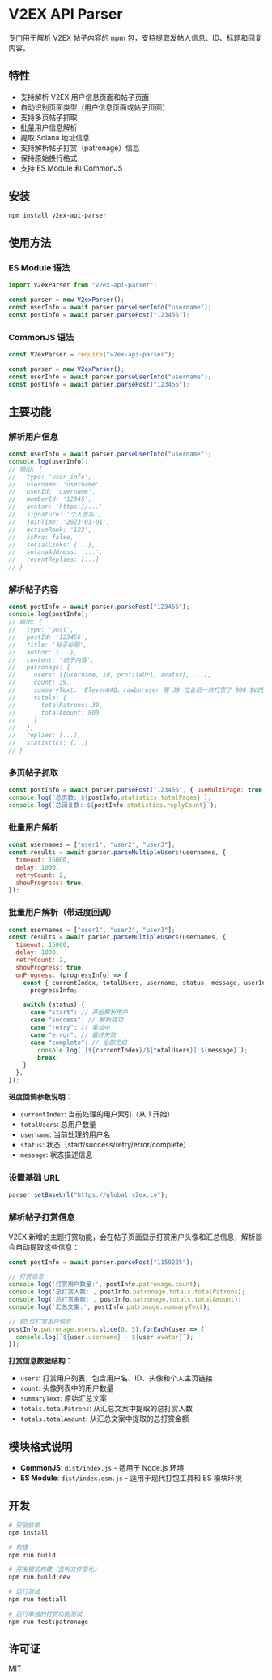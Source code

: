 # V2EX API Parser

专门用于解析 V2EX 帖子内容的 npm 包，支持提取发帖人信息、ID、标题和回复内容。

## 特性

- 支持解析 V2EX 用户信息页面和帖子页面
- 自动识别页面类型（用户信息页面或帖子页面）
- 支持多页帖子抓取
- 批量用户信息解析
- 提取 Solana 地址信息
- 支持解析帖子打赏（patronage）信息
- 保持原始换行格式
- 支持 ES Module 和 CommonJS

## 安装

```bash
npm install v2ex-api-parser
```

## 使用方法

### ES Module 语法

```javascript
import V2exParser from "v2ex-api-parser";

const parser = new V2exParser();
const userInfo = await parser.parseUserInfo("username");
const postInfo = await parser.parsePost("123456");
```

### CommonJS 语法

```javascript
const V2exParser = require("v2ex-api-parser");

const parser = new V2exParser();
const userInfo = await parser.parseUserInfo("username");
const postInfo = await parser.parsePost("123456");
```

## 主要功能

### 解析用户信息

```javascript
const userInfo = await parser.parseUserInfo("username");
console.log(userInfo);
// 输出: {
//   type: 'user_info',
//   username: 'username',
//   userId: 'username',
//   memberId: '12345',
//   avatar: 'https://...',
//   signature: '个人签名',
//   joinTime: '2023-01-01',
//   activeRank: '123',
//   isPro: false,
//   socialLinks: {...},
//   solanaAddress: '...',
//   recentReplies: [...]
// }
```

### 解析帖子内容

```javascript
const postInfo = await parser.parsePost("123456");
console.log(postInfo);
// 输出: {
//   type: 'post',
//   postId: '123456',
//   title: '帖子标题',
//   author: {...},
//   content: '帖子内容',
//   patronage: {
//     users: [{username, id, profileUrl, avatar}, ...],
//     count: 39,
//     summaryText: 'ElevenQAQ、rawburuser 等 39 位会员一共打赏了 800 $V2EX',
//     totals: {
//       totalPatrons: 39,
//       totalAmount: 800
//     }
//   },
//   replies: [...],
//   statistics: {...}
// }
```

### 多页帖子抓取

```javascript
const postInfo = await parser.parsePost("123456", { useMultiPage: true });
console.log(`总页数: ${postInfo.statistics.totalPages}`);
console.log(`总回复数: ${postInfo.statistics.replyCount}`);
```

### 批量用户解析

```javascript
const usernames = ["user1", "user2", "user3"];
const results = await parser.parseMultipleUsers(usernames, {
  timeout: 15000,
  delay: 1000,
  retryCount: 2,
  showProgress: true,
});
```

### 批量用户解析（带进度回调）

```javascript
const usernames = ["user1", "user2", "user3"];
const results = await parser.parseMultipleUsers(usernames, {
  timeout: 15000,
  delay: 1000,
  retryCount: 2,
  showProgress: true,
  onProgress: (progressInfo) => {
    const { currentIndex, totalUsers, username, status, message, userInfo } =
      progressInfo;

    switch (status) {
      case "start": // 开始解析用户
      case "success": // 解析成功
      case "retry": // 重试中
      case "error": // 最终失败
      case "complete": // 全部完成
        console.log(`[${currentIndex}/${totalUsers}] ${message}`);
        break;
    }
  },
});
```

**进度回调参数说明：**

- `currentIndex`: 当前处理的用户索引（从 1 开始）
- `totalUsers`: 总用户数量
- `username`: 当前处理的用户名
- `status`: 状态（start/success/retry/error/complete）
- `message`: 状态描述信息

### 设置基础 URL

```javascript
parser.setBaseUrl("https://global.v2ex.co");
```

### 解析帖子打赏信息

V2EX 新增的主题打赏功能，会在帖子页面显示打赏用户头像和汇总信息，解析器会自动提取这些信息：

```javascript
const postInfo = await parser.parsePost("1159225");

// 打赏信息
console.log('打赏用户数量:', postInfo.patronage.count);
console.log('总打赏人数:', postInfo.patronage.totals.totalPatrons);
console.log('总打赏金额:', postInfo.patronage.totals.totalAmount);
console.log('汇总文案:', postInfo.patronage.summaryText);

// 前5位打赏用户信息
postInfo.patronage.users.slice(0, 5).forEach(user => {
  console.log(`${user.username} - ${user.avatar}`);
});
```

**打赏信息数据结构：**

- `users`: 打赏用户列表，包含用户名、ID、头像和个人主页链接
- `count`: 头像列表中的用户数量
- `summaryText`: 原始汇总文案
- `totals.totalPatrons`: 从汇总文案中提取的总打赏人数
- `totals.totalAmount`: 从汇总文案中提取的总打赏金额

## 模块格式说明

- **CommonJS**: `dist/index.js` - 适用于 Node.js 环境
- **ES Module**: `dist/index.esm.js` - 适用于现代打包工具和 ES 模块环境

## 开发

```bash
# 安装依赖
npm install

# 构建
npm run build

# 开发模式构建（监听文件变化）
npm run build:dev

# 运行测试
npm run test:all

# 运行单独的打赏功能测试
npm run test:patronage
```

## 许可证

MIT
